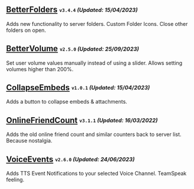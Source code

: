 ## [BetterFolders](https://betterdiscord.app/plugin/BetterFolders) <sub><sup>`v3.4.4` *(Updated: 15/04/2023)*</sup></sub>
Adds new functionality to server folders. Custom Folder Icons. Close other folders on open.

## [BetterVolume](https://betterdiscord.app/plugin/BetterVolume) <sub><sup>`v2.5.0` *(Updated: 25/09/2023)*</sup></sub>
Set user volume values manually instead of using a slider. Allows setting volumes higher than 200%.

## [CollapseEmbeds](https://betterdiscord.app/plugin/CollapseEmbeds) <sub><sup>`v1.0.1` *(Updated: 15/04/2023)*</sup></sub>
Adds a button to collapse embeds & attachments.

## [OnlineFriendCount](https://betterdiscord.app/plugin/OnlineFriendCount) <sub><sup>`v3.1.1` *(Updated: 16/03/2022)*</sup></sub>
Adds the old online friend count and similar counters back to server list. Because nostalgia.

## [VoiceEvents](https://betterdiscord.app/plugin/VoiceEvents) <sub><sup>`v2.6.0` *(Updated: 24/06/2023)*</sup></sub>
Adds TTS Event Notifications to your selected Voice Channel. TeamSpeak feeling.

